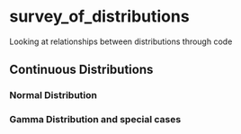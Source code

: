 # survey_of_distributions

Looking at relationships between distributions through code

## Continuous Distributions

### Normal Distribution

### Gamma Distribution and special cases
